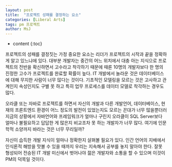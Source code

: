 ```yaml
---
layout: post
title:  "프로젝트 성패를 결정하는 요소"
categories: [Liberal Arts]
tags: pm 프로젝트
author: MsJ
---
```


* content
{:toc}

프로젝트의 성패를 결정짓는 가정 중요한 요소는 리더가 프로젝트의 시작과 끝을 정확하게 알고 있느냐에 있다. 대부분 개발자는 중간의 어느 위치에서 대충 아는 지식으로 프로젝트의 전반을 확신하면서 고수라고 착각하기 때문에 때론 10명의 개발자보다 한 명의 진정한 고수가 프로젝트를 완료할 확률이 높다. IT 개발에서 놀라운 것은 데이터베이스에 대해 무지한 사람이 너무 많다는 것이다. 기초적인 모델링을 모르는 것은 고사하고 관계인지 속성인지도 구별 못 하고 특히 업무 프로세스를 데이터 모델로 착각하는 경우도 많다.

오라클 또는 자바로 프로젝트를 하면서 자신의 개발과 다른 개발언어, 데이터베이스, 현재의 프론트엔드 환경이 어느 정도의 발전이 있었는지도 모르는 꼰대가 너무 많을뿐더러 지금의 상황에서 자바언어와 프레임워크가 얼마나 구린지 오라클이 SQL Server보다 얼마나 불필요하고 답답한 게 많은지 비교조차 못 하는 개발자가 너무 많다. 여기에 인문학적 소양까지 바라는 것은 너무 무리일까?

자신이 습득한 개발 지식이 얼마나 정확한지 살펴볼 필요가 있다. 인간 언어의 지배에서 인식론적 해방을 맛볼 수 있을 때까지 우리는 지속해서 공부를 놓지 말아야 한다. 잘못 형성되어 전승된 IT 개발 미신에서 벗어나야 젊은 개발자와 소통을 할 수 있으며 이것이 PM의 덕목일 것이다.
